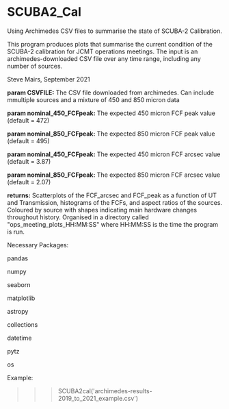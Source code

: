 # SCUBA2_Cal

Using Archimedes CSV files to summarise the state of SCUBA-2 Calibration.

This program produces plots that summarise the current condition of the SCUBA-2 calibration for
JCMT operations meetings. The input is an archimedes-downloaded CSV file over any time range, including any
number of sources.

Steve Mairs, September 2021

**param CSVFILE:** The CSV file downloaded from archimedes. Can include mmultiple sources and a mixture of 450 and 850 micron data

**param nominal_450_FCFpeak:** The expected 450 micron FCF peak value (default = 472)

**param nominal_850_FCFpeak:** The expected 850 micron FCF peak value (default = 495)

**param nominal_450_FCFpeak:** The expected 450 micron FCF arcsec value (default = 3.87)

**param nominal_850_FCFpeak:** The expected 850 micron FCF arcsec value (default = 2.07)

**returns:**  Scatterplots of the FCF_arcsec and FCF_peak as a function of UT and Transmission, histograms of the FCFs, and aspect ratios of the sources. Coloured by source with shapes indicating main hardware changes throughout history. Organised in a directory called "ops_meeting_plots_HH:MM:SS" where HH:MM:SS is the time the program is run.


Necessary Packages: 

pandas

numpy

seaborn

matplotlib

astropy

collections

datetime

pytz

os


Example: 

>>>SCUBA2cal('archimedes-results-2019_to_2021_example.csv')
